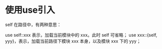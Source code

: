 # 使用use引入


self 在路径中，有两种意思：

use self::xxx 表示，加载当前模块中的 xxx。此时 self 可省略；
use xxx::{self, yyy}，表示，加载当前路径下模块 xxx 本身，以及模块 xxx 下的 yyy；